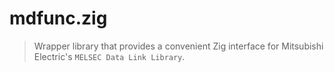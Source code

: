 # mdfunc.zig

> Wrapper library that provides a convenient Zig interface for Mitsubishi
> Electric's `MELSEC Data Link Library`.
